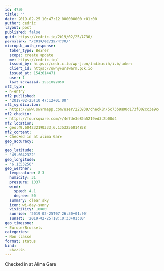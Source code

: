 ```yaml
---
id: 4730
title: ''
date: 2019-02-25 10:47:12.000000000 +01:00
author: cedric
layout: post
published: false
guid: https://cedric.io/2019/02/25/4730/
permalink: "/2019/02/25/4730/"
micropub_auth_response:
  token_type: Bearer
  scope: create update
  me: https://cedric.io/
  issued_by: https://cedric.io/wp-json/indieauth/1.0/token
  client_id: https://ownyourswarm.p3k.io
  issued_at: 1542614471
  user: 1
  last_accessed: 1551088050
mf2_type:
- h-entry
mf2_published:
- '2019-02-25T10:47:12+01:00'
mf2_syndication:
- https://www.swarmapp.com/user/223939/checkin/5c73b9a00d173f002cc3e9cc
mf2_checkin:
- https://foursquare.com/v/4e7de3e89a5219ed3c2b00d4
mf2_location:
- geo:49.604232190333,6.1353256014838
mf2_content:
- Checked in at Alima Gare
geo_accuracy:
- ''
geo_latitude:
- '49.6042322'
geo_longitude:
- '6.1353256'
geo_weather:
  temperature: 8.3
  humidity: 31
  pressure: 1037
  wind:
    speed: 4.1
    degree: 50
  summary: clear sky
  icon: wi-day-sunny
  visibility: 10000
  sunrise: '2019-02-25T07:26:30+01:00'
  sunset: '2019-02-25T18:10:33+01:00'
geo_timezone:
- Europe/Brussels
categories:
- Non classé
format: status
kind:
- Checkin
---
```

Checked in at Alima Gare